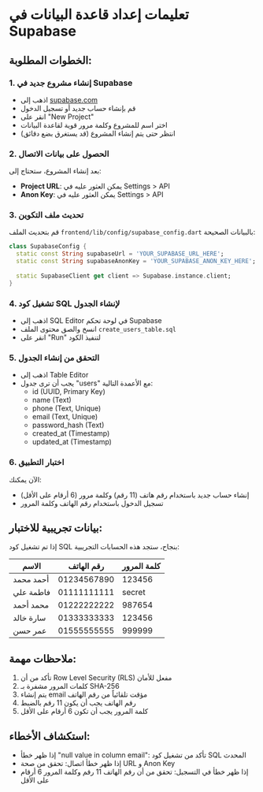 # تعليمات إعداد قاعدة البيانات في Supabase

## الخطوات المطلوبة:

### 1. إنشاء مشروع جديد في Supabase
- اذهب إلى [supabase.com](https://supabase.com)
- قم بإنشاء حساب جديد أو تسجيل الدخول
- انقر على "New Project"
- اختر اسم للمشروع وكلمة مرور قوية لقاعدة البيانات
- انتظر حتى يتم إنشاء المشروع (قد يستغرق بضع دقائق)

### 2. الحصول على بيانات الاتصال
بعد إنشاء المشروع، ستحتاج إلى:
- **Project URL**: يمكن العثور عليه في Settings > API
- **Anon Key**: يمكن العثور عليه في Settings > API

### 3. تحديث ملف التكوين
قم بتحديث الملف `frontend/lib/config/supabase_config.dart` بالبيانات الصحيحة:

```dart
class SupabaseConfig {
  static const String supabaseUrl = 'YOUR_SUPABASE_URL_HERE';
  static const String supabaseAnonKey = 'YOUR_SUPABASE_ANON_KEY_HERE';
  
  static SupabaseClient get client => Supabase.instance.client;
}
```

### 4. تشغيل كود SQL لإنشاء الجدول
- اذهب إلى SQL Editor في لوحة تحكم Supabase
- انسخ والصق محتوى الملف `create_users_table.sql`
- انقر على "Run" لتنفيذ الكود

### 5. التحقق من إنشاء الجدول
- اذهب إلى Table Editor
- يجب أن ترى جدول "users" مع الأعمدة التالية:
  - id (UUID, Primary Key)
  - name (Text)
  - phone (Text, Unique)
  - email (Text, Unique)
  - password_hash (Text)
  - created_at (Timestamp)
  - updated_at (Timestamp)

### 6. اختبار التطبيق
الآن يمكنك:
- إنشاء حساب جديد باستخدام رقم هاتف (11 رقم) وكلمة مرور (6 أرقام على الأقل)
- تسجيل الدخول باستخدام رقم الهاتف وكلمة المرور

## بيانات تجريبية للاختبار:
إذا تم تشغيل كود SQL بنجاح، ستجد هذه الحسابات التجريبية:

| الاسم | رقم الهاتف | كلمة المرور |
|-------|------------|-------------|
| أحمد محمد | 01234567890 | 123456 |
| فاطمة علي | 01111111111 | secret |
| محمد أحمد | 01222222222 | 987654 |
| سارة خالد | 01333333333 | 123456 |
| عمر حسن | 01555555555 | 999999 |

## ملاحظات مهمة:
1. تأكد من أن Row Level Security (RLS) مفعل للأمان
2. كلمات المرور مشفرة بـ SHA-256
3. يتم إنشاء email مؤقت تلقائياً من رقم الهاتف
4. رقم الهاتف يجب أن يكون 11 رقم بالضبط
5. كلمة المرور يجب أن تكون 6 أرقام على الأقل

## استكشاف الأخطاء:
- إذا ظهر خطأ "null value in column email": تأكد من تشغيل كود SQL المحدث
- إذا ظهر خطأ اتصال: تحقق من صحة URL و Anon Key
- إذا ظهر خطأ في التسجيل: تحقق من أن رقم الهاتف 11 رقم وكلمة المرور 6 أرقام على الأقل

